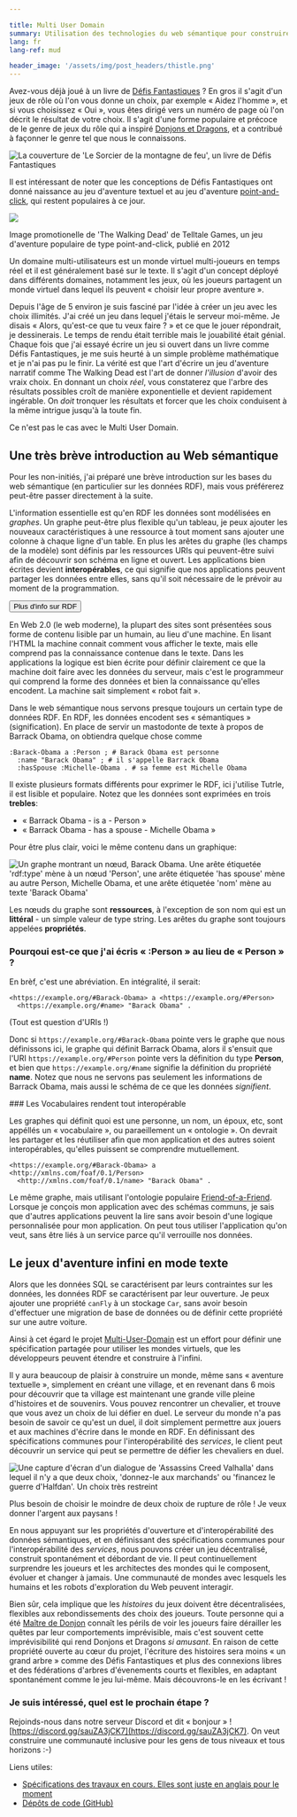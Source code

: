 ```yaml
---

title: Multi User Domain
summary: Utilisation des technologies du web sémantique pour construire un jeu d'aventure en texte infini
lang: fr
lang-ref: mud

header_image: '/assets/img/post_headers/thistle.png'
---
```


Avez-vous déjà joué à un livre de [Défis Fantastiques](https://fr.wikipedia.org/wiki/Défis_fantastiques) ? En gros il s'agit d'un jeux de rôle où l'on vous donne un choix, par exemple « Aidez l'homme », et si vous choisissez « Oui », vous êtes dirigé vers un numéro de page où l'on décrit le résultat de votre choix. Il s'agit d'une forme populaire et précoce de le genre de jeux du rôle qui a inspiré [Donjons et Dragons](https://fr.wikipedia.org/wiki/Donjons_et_Dragons), et a contribué à façonner le genre tel que nous le connaissons.

<img src="{{ '/assets/img/post_assets/mud/fighting_fantasy.jpg' | absolute_url }}" class="blog-full-image-vertical" alt="La couverture de 'Le Sorcier de la montagne de feu', un livre de Défis Fantastiques" />

Il est intéressant de noter que les conceptions de Défis Fantastiques ont donné naissance au jeu d'aventure textuel et au jeu d'aventure [point-and-click](https://fr.wikipedia.org/wiki/Point_and_click), qui restent populaires à ce jour.

<img src="{{ '/assets/img/post_assets/mud/walking_dead.jpg' | absolute_url }}" class="blog-full-image" />
<p class="image-caption">Image promotionelle de 'The Walking Dead' de Telltale Games, un jeu d'aventure populaire de type point-and-click, publié en 2012</p>

Un domaine multi-utilisateurs est un monde virtuel multi-joueurs en temps réel et il est généralement basé sur le texte. Il s'agit d'un concept déployé dans différents domaines, notamment les jeux, où les joueurs partagent un monde virtuel dans lequel ils peuvent « choisir leur propre aventure ».

Depuis l'âge de 5 environ je suis fasciné par l'idée à créer un jeu avec les choix illimités. J'ai créé un jeu dans lequel j'étais le serveur moi-même. Je disais « Alors, qu'est-ce que tu veux faire ? » et ce que le jouer répondrait, je dessinerais. Le temps de rendu était terrible mais le jouabilité était génial. Chaque fois que j'ai essayé écrire un jeu si ouvert dans un livre comme Défis Fantastiques, je me suis heurté à un simple problème mathématique et je n'ai pas pu le finir. La vérité est que l'art d'écrire un jeu d'aventure narratif comme The Walking Dead est l'art de donner _l'illusion_ d'avoir des vraix choix. En donnant un choix _réel_, vous constaterez que l'arbre des résultats possibles croît de manière exponentielle et devient rapidement ingérable. On _doit_ tronquer les résultats et forcer que les choix conduisent à la même intrigue jusqu'à la toute fin.

Ce n'est pas le cas avec le Multi User Domain.

## Une très brève introduction au Web sémantique

Pour les non-initiés, j'ai préparé une brève introduction sur les bases du web sémantique (en particulier sur les données RDF), mais vous préférerez peut-être passer directement à la suite.

L'information essentielle est qu'en RDF les données sont modélisées en _graphes_. Un graphe peut-être plus flexible qu'un tableau, je peux ajouter les nouveaux caractéristiques à une ressource à tout moment sans ajouter une colonne à chaque ligne d'un table. En plus les arêtes du graphe (les champs de la modèle) sont définis par les ressources URIs qui peuvent-être suivi afin de découvrir son schéma en ligne et ouvert. Les applications bien écrites devient **interopérables**, ce qui signifie que nos applications peuvent partager les données entre elles, sans qu'il soit nécessaire de le prévoir au moment de la programmation.

<button type="button" class="collapsible-target" data-target="#semantic-web-intro" data-toggle="collapse" aria-expanded="false" aria-controls="semantic-web-intro">Plus d'info sur RDF</button>
<div class="collapse" id="semantic-web-intro">
En Web 2.0 (le web moderne), la plupart des sites sont présentées sous forme de contenu lisible par un humain, au lieu d'une machine. En lisant l'HTML la machine connait comment vous afficher le texte, mais elle comprend pas la connaissance contenue dans le texte. Dans les applications la logique est bien écrite pour définir clairement ce que la machine doit faire avec les données du serveur, mais c'est le programmeur qui comprend la forme des données et bien la connaissance qu'elles encodent. La machine sait simplement « robot fait ».

Dans le web sémantique nous servons presque toujours un certain type de données RDF. En RDF, les données encodent ses « sémantiques » (signification). En place de servir un mastodonte de texte à propos de Barrack Obama, on obtiendra quelque chose comme

```
:Barack-Obama a :Person ; # Barack Obama est personne
  :name "Barack Obama" ; # il s'appelle Barrack Obama
  :hasSpouse :Michelle-Obama . # sa femme est Michelle Obama
```

Il existe plusieurs formats différents pour exprimer le RDF, ici j'utilise Tutrle, il est lisible et populaire. Notez que les données sont exprimées en trois **trebles**:

* « Barrack Obama - is a - Person »
* « Barrack Obama - has a spouse - Michelle Obama »

Pour être plus clair, voici le même contenu dans un graphique:

<img src="{{ '/assets/img/post_assets/mud/obama-rdf-example.png' | absolute_url }}" class="blog-full-image" alt="Un graphe montrant un nœud, Barack Obama. Une arête étiquetée 'rdf:type' mène à un nœud 'Person', une arête étiquetée 'has spouse' mène au autre Person, Michelle Obama, et une arête étiquetée 'nom' mène au texte 'Barack Obama'" />

Les nœuds du graphe sont **ressources**, à l'exception de son nom qui est un **littéral** - un simple valeur de type string. Les arêtes du graphe sont toujours appelées **propriétés**.

### Pourqoui est-ce que j'ai écris « :Person » au lieu de « Person » ?

En brèf, c'est une abréviation. En intégralité, il serait:

```
<https://example.org/#Barack-Obama> a <https://example.org/#Person>
  <https://example.org/#name> "Barack Obama" .
```

(Tout est question d'URIs !)

Donc si `https://example.org/#Barack-Obama` pointe vers le graphe que nous définissons ici, le graphe qui définit Barrack Obama, alors il s'ensuit que l'URI `https://example.org/#Person` pointe vers la définition du type **Person**, et bien que `https://example.org/#name` signifie la définition du propriété **name**. Notez que nous ne servons pas seulement les informations de Barrack Obama, mais aussi le schéma de ce que les données _signifient_.

### Les Vocabulaires rendent tout interopérable

Les graphes qui définit quoi est une personne, un nom, un époux, etc, sont appéllés un « vocabulaire », ou paraeillement un « ontologie ». On devrait les partager et les réutiliser afin que mon application et des autres soient interopérables, qu'elles puissent se comprendre mutuellement.

```
<https://example.org/#Barack-Obama> a <http://xmlns.com/foaf/0.1/Person>
  <http://xmlns.com/foaf/0.1/name> "Barack Obama" .
```

Le même graphe, mais utilisant l'ontologie populaire [Friend-of-a-Friend](http://xmlns.com/foaf/spec/). Lorsque je conçois mon application avec des schémas communs, je sais que d'autres applications peuvent la lire sans avoir besoin d'une logique personnalisée pour mon application. On peut tous utiliser l'application qu'on veut, sans être liés à un service parce qu'il verrouille nos données.
</div>

## Le jeux d'aventure infini en mode texte

Alors que les données SQL se caractérisent par leurs contraintes sur les données, les données RDF se caractérisent par leur ouverture. Je peux ajouter une propriété `canFly` à un stockage `Car`, sans avoir besoin d'effectuer une migration de base de données ou de définir cette propriété sur une autre voiture.

Ainsi à cet égard le projet [Multi-User-Domain](https://multi-user-domain.github.io) est un effort pour définir une spécification partagée pour utiliser les mondes virtuels, que les développeurs peuvent étendre et construire à l'infini.

Il y aura beaucoup de plaisir à construire un monde, même sans « aventure textuelle », simplement en créant une village, et en revenant dans 6 mois pour découvrir que ta village est maintenant une grande ville pleine d'histoires et de souvenirs. Vous pouvez rencontrer un chevalier, et trouve que vous avez un choix de lui défier en duel. Le serveur du monde n'a pas besoin de savoir ce qu'est un duel, il doit simplement permettre aux jouers et aux machines d'écrire dans le monde en RDF. En définissant des spécifications communes pour l'interopérabilité des _services_, le client peut découvrir un service qui peut se permettre de défier les chevaliers en duel.

<img src="{{ '/assets/img/post_assets/mud/ac_valhalla_limited_choices.jpg' | absolute_url }}" class="blog-full-image" alt="Une capture d'écran d'un dialogue de 'Assassins Creed Valhalla' dans lequel il n'y a que deux choix, 'donnez-le aux marchands' ou 'financez le guerre d'Halfdan'. Un choix très restreint" />
<p class="image-caption">Plus besoin de choisir le moindre de deux choix de rupture de rôle ! Je veux donner l'argent aux paysans !</p>

En nous appuyant sur les propriétés d'ouverture et d'interopérabilité des données sémantiques, et en définissant des spécifications communes pour l'interopérabilité des _services_, nous pouvons créer un jeu décentralisé, construit spontanément et débordant de vie. Il peut continuellement surprendre les joueurs et les architectes des mondes qui le composent, évoluer et changer à jamais. Une communauté de mondes avec lesquels les humains et les robots d'exploration du Web peuvent interagir.

Bien sûr, cela implique que les _histoires_ du jeux doivent être décentralisées, flexibles aux rebondissements des choix des joueurs. Toute personne qui a été [Maître de Donjon](https://fr.wikipedia.org/wiki/Maître_de_donjon) connaît les périls de voir les joueurs faire dérailler les quêtes par leur comportements imprévisible, mais c'est souvent cette imprévisibilité qui rend Donjons et Dragons _si amusant_. En raison de cette propriété ouverte au cœur du projet, l'écriture des histoires sera moins « un grand arbre » comme des Défis Fantastiques et plus des connexions libres et des fédérations d'arbres d'évenements courts et flexibles, en adaptant spontanément comme le jeu lui-même. Mais découvrons-le en les écrivant !

### Je suis intéressé, quel est le prochain étape ?

Rejoinds-nous dans notre serveur Discord et dit « bonjour » ! [https://discord.gg/sauZA3jCK7](https://discord.gg/sauZA3jCK7). On veut construire une communauté inclusive pour les gens de tous niveaux et tous horizons :-)

Liens utiles:
<ul>
<li><a href="https://multi-user-domain.github.io/docs/01-overview">Spécifications des travaux en cours. Elles sont juste en anglais pour le moment</a></li>
<li><a href="https://github.com/Multi-User-Domain">Dépôts de code (GitHub)</a></li>
</ul>
